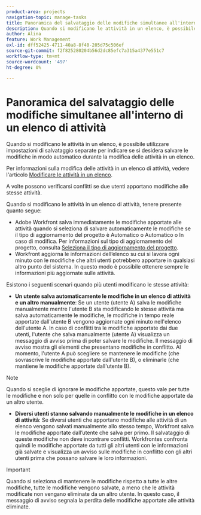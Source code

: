 ```yaml
---
product-area: projects
navigation-topic: manage-tasks
title: Panoramica del salvataggio delle modifiche simultanee all'interno di un elenco di attività
description: Quando si modificano le attività in un elenco, è possibile utilizzare impostazioni di salvataggio separate per indicare se si desidera salvare le modifiche in modo automatico durante la modifica delle attività in un elenco.
author: Alina
feature: Work Management
exl-id: dff52425-4711-40a8-8f40-205d75c506ef
source-git-commit: f2f825280204b56d2dc85efc7a315a4377e551c7
workflow-type: tm+mt
source-wordcount: '497'
ht-degree: 0%

---
```


# Panoramica del salvataggio delle modifiche simultanee all&#39;interno di un elenco di attività

Quando si modificano le attività in un elenco, è possibile utilizzare impostazioni di salvataggio separate per indicare se si desidera salvare le modifiche in modo automatico durante la modifica delle attività in un elenco.

Per informazioni sulla modifica delle attività in un elenco di attività, vedere l&#39;articolo [Modificare le attività in un elenco](../../../manage-work/tasks/manage-tasks/edit-tasks-in-a-list.md).

A volte possono verificarsi conflitti se due utenti apportano modifiche alle stesse attività.

Quando si modificano le attività in un elenco di attività, tenere presente quanto segue:

* Adobe Workfront salva immediatamente le modifiche apportate alle attività quando si seleziona di salvare automaticamente le modifiche se il tipo di aggiornamento del progetto è Automatico o Automatico o In caso di modifica. Per informazioni sul tipo di aggiornamento del progetto, consulta [Seleziona il tipo di aggiornamento del progetto](../../../manage-work/projects/manage-projects/select-project-update-type.md).
* Workfront aggiorna le informazioni dell’elenco su cui si lavora ogni minuto con le modifiche che altri utenti potrebbero apportare in qualsiasi altro punto del sistema. In questo modo è possibile ottenere sempre le informazioni più aggiornate sulle attività.

Esistono i seguenti scenari quando più utenti modificano le stesse attività:

* **Un utente salva automaticamente le modifiche in un elenco di attività e un altro manualmente**: Se un utente (utente A) salva le modifiche manualmente mentre l&#39;utente B sta modificando le stesse attività ma salva automaticamente le modifiche, le modifiche in tempo reale apportate dall&#39;utente B vengono aggiornate ogni minuto nell&#39;elenco dell&#39;utente A. In caso di conflitti tra le modifiche apportate dai due utenti, l&#39;utente che salva manualmente (utente A) visualizza un messaggio di avviso prima di poter salvare le modifiche. Il messaggio di avviso mostra gli elementi che presentano modifiche in conflitto. Al momento, l&#39;utente A può scegliere se mantenere le modifiche (che sovrascrive le modifiche apportate dall&#39;utente B), o eliminarle (che mantiene le modifiche apportate dall&#39;utente B).

>[!NOTE]
>
>Quando si sceglie di ignorare le modifiche apportate, questo vale per tutte le modifiche e non solo per quelle in conflitto con le modifiche apportate da un altro utente.

* **Diversi utenti stanno salvando manualmente le modifiche in un elenco di attività**: Se diversi utenti che apportano modifiche alle attività di un elenco vengono salvati manualmente allo stesso tempo, Workfront salva le modifiche apportate dall’utente che salva per primo. Il salvataggio di queste modifiche non deve incontrare conflitti. Workfrontes confronta quindi le modifiche apportate da tutti gli altri utenti con le informazioni già salvate e visualizza un avviso sulle modifiche in conflitto con gli altri utenti prima che possano salvare le loro informazioni.

>[!IMPORTANT]
>
>Quando si seleziona di mantenere le modifiche rispetto a tutte le altre modifiche, tutte le modifiche vengono salvate, a meno che le attività modificate non vengano eliminate da un altro utente. In questo caso, il messaggio di avviso segnala la perdita delle modifiche apportate alle attività eliminate.

<!--
<div data-mc-conditions="QuicksilverOrClassic.Draft mode"> 
<p class="preview" data-mc-conditions="QuicksilverOrClassic.Draft mode">(NOTE: drafted - when replaced with the above live section; does it need an edit??) </p>
<div>
<p>When editing tasks in a list, you can select whether you want each change to be saved automatically or if you want to manually save multiple changes at one time by clicking the Save button. This depends on whether you enable the Autosave setting in the task list or not. </p>
<p>For information about editing tasks in a task list, see the article <a href="../../../manage-work/tasks/manage-tasks/edit-tasks.md" class="MCXref xref" xrefformat="{para}">Edit tasks</a>. </p>
<p>Sometimes, conflicts might appear if two users are making changes on the same tasks. </p>
<p>Consider the following when editing tasks in a task list: </p>
<ul>
<li>Workfront saves the changes you make to tasks immediately when you have enabled the Autosave setting. </li>
<li>Workfront updates the information on the list you are working on every minute with changes that other users might make anywhere else in the system. This ensures that you always get the latest information on the tasks. </li>
</ul>
<p>The following scenarios exist when multiple users are editing the same tasks:</p>
<ul>
<li>One user has Autosave disabled and another has it enabled: If a user (User A) has disabled the Autosave setting and is editing the task list while User B is editing the same tasks but they have enabled the Autosave setting, the live changes made by User B are updated on the list for User A every minute. If there are conflicts between the changes made by the two users, the user with the Autosave setting disabled (User A) sees a warning message before they can save their changes, that shows the items that have those conflicting changes. At this time, User A can choose whether they should keep their changes (which overwrites the changes made by User B), or discard them (which keeps the changes made by User B.) </li>
</ul> <note type="note">
When you select to discard the changes you made, this applies to all the changes and not just to those that have conflicts with the edits made by another user.
</note>
<ul>
<li>Several users have disabled the Autosave setting: If several users that have disabled the Autosave setting are making changes at the same time, Workfront saves the changes made by the user who saves first. Saving these changes should not encounter any conflicts. Workfrontthen compares the changes made by all the other users with the information that it already saved and displays a warning about the conflicting changes to the other users before they can save their information. </li>
</ul> <note type="important">
When you select to keep your changes over all other changes, your changes are saved, unless the tasks you made changes to were deleted by another user. In this case, the warning message informs you that the changes you made to the deleted tasks are lost.
</note>
</div>
</div>
-->
